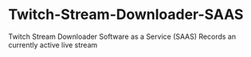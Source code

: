 # Twitch-Stream-Downloader-SAAS
Twitch Stream Downloader Software as a Service (SAAS) Records an currently active live stream
